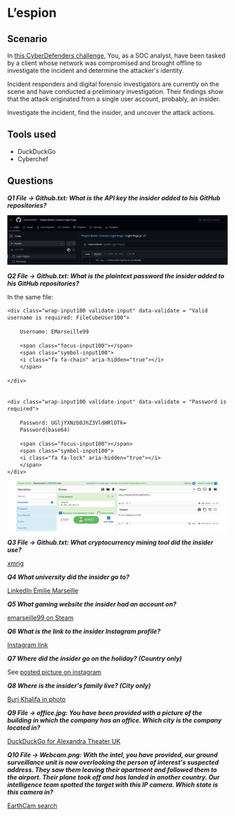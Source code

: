 # L’espion

## Scenario

In [this CyberDefenders challenge](https://cyberdefenders.org/blueteam-ctf-challenges/73), You, as a SOC analyst, have been tasked by a client whose network was compromised and brought offline to investigate the incident and determine the attacker's identity.

Incident responders and digital forensic investigators are currently on the scene and have conducted a preliminary investigation. Their findings show that the attack originated from a single user account, probably, an insider.

Investigate the incident, find the insider, and uncover the attack actions.

## Tools used

* DuckDuckGo
* Cyberchef

## Questions

***Q1 File -> Github.txt: What is the API key the insider added to his GitHub repositories?***

![L'Espion](../../_static/images/lespion1.png)

***Q2 File -> Github.txt: What is the plaintext password the insider added to his GitHub repositories?*** 

In the same file:

```text
<div class="wrap-input100 validate-input" data-validate = "Valid username is required: FileCubeUser100">

    Username: EMarseille99
    
    <span class="focus-input100"></span>
    <span class="symbol-input100">
    <i class="fa fa-chain" aria-hidden="true"></i>
    </span>
    
</div> 


<div class="wrap-input100 validate-input" data-validate = "Password is required">

    Password: UGljYXNzb0JhZ3VldHRlOTk=
    Password(base64)
    
    <span class="focus-input100"></span>
    <span class="symbol-input100">
    <i class="fa fa-lock" aria-hidden="true"></i>
    </span>
</div>
```

![L'Espion cyberchef](../../_static/images/lespion2.png)

***Q3 File -> Github.txt: What cryptocurrency mining tool did the insider use?***

[xmrig](https://github.com/EMarseille99/xmrig)

***Q4 What university did the insider go to?*** 

[LinkedIn Émilie Marseille](https://www.linkedin.com/in/%C3%A9milie-marseille-4b353a1aa/)

***Q5 What gaming website the insider had an account on?*** 

[emarseille99 on Steam](https://steamcommunity.com/id/emarseille99/)

***Q6 What is the link to the insider Instagram profile?*** 

[Instagram link](https://www.instagram.com/EMarseille99/)

***Q7 Where did the insider go on the holiday? (Country only)***

See [posted picture on instagram](https://www.instagram.com/emarseille99/p/CAjDd_dlHds/)

***Q8 Where is the insider's family live? (City only)***

[Burj Khalifa in photo](https://www.instagram.com/p/CAjCfM1lKhq/)

***Q9 File -> office.jpg: You have been provided with a picture of the building in which the company has an office. Which city is the company located in?*** 

[DuckDuckGo for Alexandra Theater UK](https://duckduckgo.com/?t=ffab&Q=Alexandra+Theater+UK)

***Q10 File -> Webcam.png: With the intel, you have provided, our ground surveillance unit is now overlooking the person of interest's suspected address. They saw them leaving their apartment and followed them to the airport. Their plane took off and has landed in another country. Our intelligence team spotted the target with this IP camera. Which state is this camera in?***

[EarthCam search](https://www.earthcam.com/)

